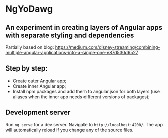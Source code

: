 # NgYoDawg

## An experiment in creating layers of Angular apps with separate styling and dependencies
Partially based on blog: https://medium.com/disney-streaming/combining-multiple-angular-applications-into-a-single-one-e87d530d6527

## Step by step:
- Create outer Angular app;
- Create inner Angular app;
- Install npm packages and add them to angular.json for both layers (use aliases when the inner app needs different versions of packages);

## Development server
Run `ng serve` for a dev server. Navigate to `http://localhost:4200/`. The app will automatically reload if you change any of the source files.
